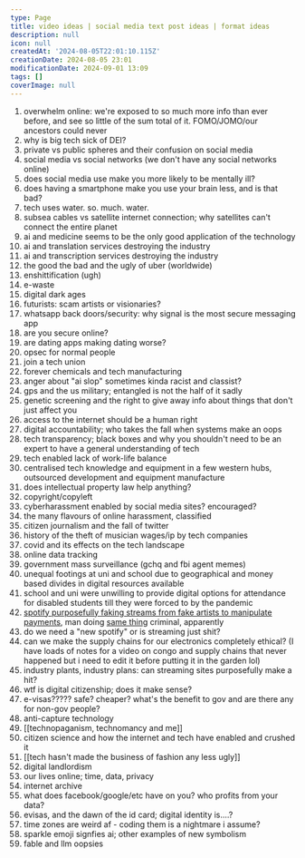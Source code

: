 ```yaml
---
type: Page
title: video ideas | social media text post ideas | format ideas
description: null
icon: null
createdAt: '2024-08-05T22:01:10.115Z'
creationDate: 2024-08-05 23:01
modificationDate: 2024-09-01 13:09
tags: []
coverImage: null
---
```


1. overwhelm online: we're exposed to so much more info than ever before, and see so little of the sum total of it. FOMO/JOMO/our ancestors could never
2. why is big tech sick of DEI?
3. private vs public spheres and their confusion on social media
4. social media vs social networks (we don't have any social networks online)
5. does social media use make you more likely to be mentally ill?
6. does having a smartphone make you use your brain less, and is that bad?
7. tech uses water. so. much. water.
8. subsea cables vs satellite internet connection; why satellites can't connect the entire planet 
9. ai and medicine seems to be the only good application of the technology
10. ai and translation services destroying the industry
11. ai and transcription services destroying the industry
12. the good the bad and the ugly of uber (worldwide)
13. enshittification (ugh)
14. e-waste 
15. digital dark ages
16. futurists: scam artists or visionaries?
17. whatsapp back doors/security: why signal is the most secure messaging app
18. are you secure online?
19. are dating apps making dating worse?
20. opsec for normal people
21. join a tech union
22. forever chemicals and tech manufacturing
23. anger about "ai slop" sometimes kinda racist and classist?
24. gps and the us military; entangled is not the half of it sadly
26. genetic screening and the right to give away info about things that don't just affect you
27. access to the internet should be a human right
28. digital accountability; who takes the fall when systems make an oops
29. tech transparency; black boxes and why you shouldn't need to be an expert to have a general understanding of tech
30. tech enabled lack of work-life balance
31. centralised tech knowledge and equipment in a few western hubs, outsourced development and equipment manufacture 
32. does intellectual property law help anything?
33. copyright/copyleft
34. cyberharassment enabled by social media sites? encouraged? 
35. the many flavours of online harassment, classified
36. citizen journalism and the fall of twitter
37. history of the theft of musician wages/ip by tech companies 
38. covid and its effects on the tech landscape
39. online data tracking
40. government mass surveillance (gchq and fbi agent memes)
41. unequal footings at uni and school due to geographical and money based divides in digital resources available
42. school and uni were unwilling to provide digital options for attendance for disabled students till they were forced to by the pandemic
43. [spotify purposefully faking streams from fake artists to manipulate payments](https://harpers.org/archive/2025/01/the-ghosts-in-the-machine-liz-pelly-spotify-musicians/), man doing [same thing](https://www.bbc.co.uk/news/articles/cly3ld9wy3eo) criminal, apparently
44. do we need a "new spotify" or is streaming just shit?
45. can we make the supply chains for our electronics completely ethical? (I have loads of notes for a video on congo and supply chains that never happened but i need to edit it before putting it in the garden lol)
46. industry plants, industry plans: can streaming sites purposefully make a hit?
47. wtf is digital citizenship; does it make sense?
48. e-visas????? safe? cheaper? what's the benefit to gov and are there any for non-gov people?
49. anti-capture technology
50. [[technopaganism, technomancy and me]]
51. citizen science and how the internet and tech have enabled and crushed it
52. [[tech hasn't made the business of fashion any less ugly]]
53. digital landlordism
54. our lives online; time, data, privacy
55. internet archive
56. what does facebook/google/etc have on you? who profits from your data?
57. evisas, and the dawn of the id card; digital identity is....? 
58. time zones are weird af - coding them is a nightmare i assume?
59. sparkle emoji signfies ai; other examples of new symbolism 
60. fable and llm oopsies








